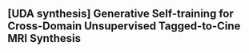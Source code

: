 ## [UDA synthesis] Generative Self-training for Cross-Domain Unsupervised Tagged-to-Cine MRI Synthesis

